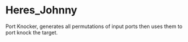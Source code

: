 # Heres_Johnny
Port Knocker, generates all permutations of input ports then uses them to port knock the target. 
